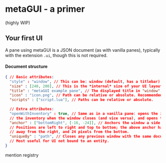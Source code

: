 # metaGUI - a primer
(highly WIP)

## Your first UI
A pane using metaGUI is a JSON document (as with vanilla panes), typically with the extension `.ui`, though this is not required.
#### Document structure
```json
{ // Basic attributes:
  "style" : "window", // This can be: window (default, has a titlebar), panel (just a simple frame)
  "size" : [240, 200], // This is the *internal* size of your UI layout, excluding window decorations.
  "title" : "metaGUI example pane", // The displayed title in "window" mode. Does nothing otherwise.
  "icon" : "icon.png", // Path can be relative or absolute. Recommended to be 18x18 pixels or smaller.
  "scripts" : ["script.lua"], // Paths can be relative or absolute.
  
  // Extra attributes:
  "openWithInventory" : true, // Same as in a vanilla pane: opens the inventory when the window opens, closes
  // the inventory when the window closes (and vice versa), and opens the window beside it if not anchored.
  "anchor" : ["bottomRight", [-16, -24]], // Anchors the window a side, corner, or the center of the screen.
  // Positions are left to right and top to bottom; the above anchor has the edges of the window 16 pixels
  // away from the right, and 24 pixels from the bottom.
  "uniqueBy" : "path", // Closes any previous window with the same document path when a new one is opened.
  // Most useful for UI not bound to an entity.
}
```


mention registry
